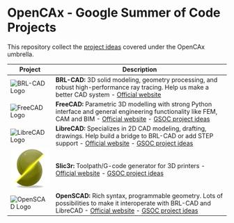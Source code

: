 # OpenCAx - Google Summer of Code Projects

This repository collect the [project ideas](https://github.com/opencax/GSoC/issues) covered under the OpenCAx umbrella.

Project | Description
------- | -----------
![BRL-CAD Logo](http://brlcad.org/images/logo/cutout_sticker_256.png) | **BRL-CAD:** 3D solid modeling, geometry processing, and robust high-performance ray tracing. Help us make a better CAD system - [Official website](https://www.brlcad.org)
![FreeCAD Logo](https://www.freecadweb.org/images/logo.png) | **FreeCAD:** Parametric 3D modelling with strong Python interface and general engineering functionality like FEM, CAM and BIM - [Official website](https://www.freecadweb.org) - [GSOC project ideas](https://github.com/opencax/GSoC/issues?q=is%3Aissue+is%3Aopen+label%3A%22Project%3A+FreeCAD%22)
![LibreCAD Logo](https://librecad.org/img/logo.png) | **LibreCAD:** Specializes in 2D CAD modeling, drafting, drawings. Help build a bridge to BRL-CAD or add STEP support - [Official website](https://www.librecad.org) - [GSOC project ideas](https://github.com/opencax/GSoC/issues?q=is%3Aissue+is%3Aopen+label%3A%22Project%3A+LibreCAD%22)
![Slic3r Logo](https://raw.githubusercontent.com/alexrj/Slic3r/master/var/Slic3r_128px.png) | **Slic3r:** Toolpath/G-code generator for 3D printers - [Official website](https://www.slic3r.org) - [GSOC project ideas](https://github.com/opencax/GSoC/issues?q=is%3Aissue+is%3Aopen+label%3A%22Project%3A+Slic3r%22)
![OpenSCAD Logo](http://www.openscad.org/assets/img/logo.png) | **OpenSCAD:** Rich syntax, programmable geometry. Lots of possibilities to make it interoperate with BRL-CAD and LibreCAD - [Official website](https://www.openscad.org) - [GSOC project ideas](https://github.com/opencax/GSoC/issues?q=is%3Aissue+is%3Aopen+label%3A%22Project%3A+OpenSCAD%22)
